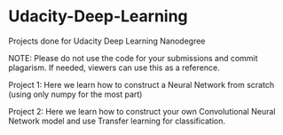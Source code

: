 # Udacity-Deep-Learning
Projects done for Udacity Deep Learning Nanodegree

NOTE: Please do not use the code for your submissions and commit plagarism. If needed, viewers can use this as a reference.

Project 1:
Here we learn how to construct a Neural Network from scratch (using only numpy for the most part)

Project 2:
Here we learn how to construct your own Convolutional Neural Network model and use Transfer learning for classification.
